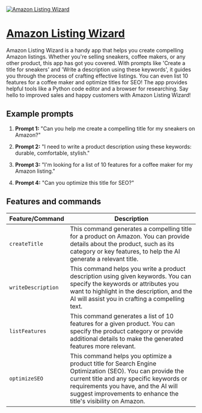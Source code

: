 [![Amazon Listing Wizard](https://files.oaiusercontent.com/file-3ARk3xisRm3W5B47Wv1S14k4?se=2123-10-16T21%3A05%3A41Z&sp=r&sv=2021-08-06&sr=b&rscc=max-age%3D31536000%2C%20immutable&rscd=attachment%3B%20filename%3D26d01218-54d4-4d81-9071-38a32954d6d9.png&sig=JeykEpR6XrvzZd%2BHbuoFWNj5d0IeFzVf5D%2B9lxrCFm0%3D)](https://chat.openai.com/g/g-cyCdsDpO9-amazon-listing-wizard)

# [Amazon Listing Wizard](https://chat.openai.com/g/g-cyCdsDpO9-amazon-listing-wizard)

Amazon Listing Wizard is a handy app that helps you create compelling Amazon listings. Whether you're selling sneakers, coffee makers, or any other product, this app has got you covered. With prompts like 'Create a title for sneakers' and 'Write a description using these keywords', it guides you through the process of crafting effective listings. You can even list 10 features for a coffee maker and optimize titles for SEO! The app provides helpful tools like a Python code editor and a browser for researching. Say hello to improved sales and happy customers with Amazon Listing Wizard!

## Example prompts

1. **Prompt 1:** "Can you help me create a compelling title for my sneakers on Amazon?"

2. **Prompt 2:** "I need to write a product description using these keywords: durable, comfortable, stylish."

3. **Prompt 3:** "I'm looking for a list of 10 features for a coffee maker for my Amazon listing."

4. **Prompt 4:** "Can you optimize this title for SEO?"

## Features and commands

| Feature/Command | Description |
| --- | --- |
| `createTitle` | This command generates a compelling title for a product on Amazon. You can provide details about the product, such as its category or key features, to help the AI generate a relevant title. |
| `writeDescription` | This command helps you write a product description using given keywords. You can specify the keywords or attributes you want to highlight in the description, and the AI will assist you in crafting a compelling text. |
| `listFeatures` | This command generates a list of 10 features for a given product. You can specify the product category or provide additional details to make the generated features more relevant. |
| `optimizeSEO` | This command helps you optimize a product title for Search Engine Optimization (SEO). You can provide the current title and any specific keywords or requirements you have, and the AI will suggest improvements to enhance the title's visibility on Amazon. |